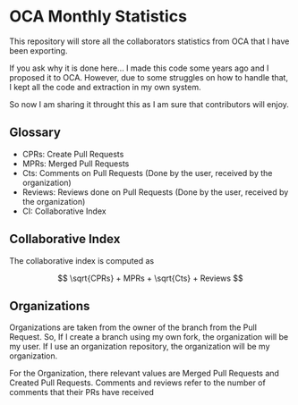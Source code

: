 OCA Monthly Statistics
======================

This repository will store all the collaborators statistics from OCA that I have been exporting.

If you ask why it is done here...
I made this code some years ago and I proposed it to OCA.
However, due to some struggles on how to handle that, I kept all the code and extraction in my own system.

So now I am sharing it throught this as I am sure that contributors will enjoy.

Glossary
--------

- CPRs: Create Pull Requests
- MPRs: Merged Pull Requests
- Cts: Comments on Pull Requests (Done by the user, received by the organization)
- Reviews: Reviews done on Pull Requests (Done by the user, received by the organization)
- CI: Collaborative Index

Collaborative Index
-------------------
The collaborative index is computed as

$$ \sqrt{CPRs} + MPRs + \sqrt{Cts} + Reviews $$

Organizations
-------------

Organizations are taken from the owner of the branch from the Pull Request.
So, If I create a branch using my own fork, the organization will be my user.
If I use an organization repository, the organization will be my organization.

For the Organization, there relevant values are Merged Pull Requests and Created Pull Requests.
Comments and reviews refer to the number of comments that their PRs have received
